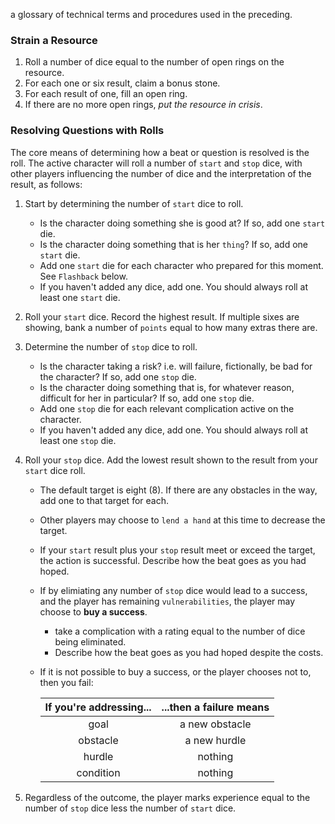 a glossary of technical terms and procedures used in the preceding.
### Strain a Resource
1. Roll a number of dice equal to the number of open rings on the resource.
1. For each one or six result, claim a bonus stone.
1. For each result of one, fill an open ring.
1. If there are no more open rings, *put the resource in crisis*.

### Resolving Questions with Rolls
The core means of determining how a beat or question is resolved is the roll.  The active character will roll a number of `start` and `stop` dice, with other players influencing the number of dice and the interpretation of the result, as follows:
1. Start by determining the number of `start` dice to roll.
    * Is the character doing something she is good at?  If so, add one `start` die.
    * Is the character doing something that is her `thing`?  If so, add one `start` die.
    * Add one `start` die for each character who prepared for this moment.  See `Flashback` below.
    * If you haven't added any dice, add one.  You should always roll at least one `start` die.
1. Roll your `start` dice.  Record the highest result.  If multiple sixes are showing, bank a number of `points` equal to how many extras there are.
1. Determine the number of `stop` dice to roll.
    * Is the character taking a risk?  i.e. will failure, fictionally, be bad for the character?  If so, add one `stop` die.
    * Is the character doing something that is, for whatever reason, difficult for her in particular?  If so, add one `stop` die.
    * Add one `stop` die for each relevant complication active on the character.
    * If you haven't added any dice, add one.  You should always roll at least one `stop` die.
1.  Roll your `stop` dice.  Add the lowest result shown to the result from your `start` dice roll.
    * The default target is eight (8). If there are any obstacles in the way, add one to that target for each.
    * Other players may choose to `lend a hand` at this time to decrease the target.
    * If your `start` result plus your `stop` result meet or exceed the target, the action is successful. Describe how the beat goes as you had hoped.
    * If by elimiating any number of `stop` dice would lead to a success, and the player has remaining `vulnerabilities`, the player may choose to **buy a success**.
        * take a complication with a rating equal to the number of dice being eliminated.
        * Describe how the beat goes as you had hoped despite the costs.
    * If it is not possible to buy a success, or the player chooses not to, then you fail:
    
        | If you're addressing... | ...then a failure means |
        |:---:|:---:|
        | goal | a new obstacle |
        | obstacle | a new hurdle |
        | hurdle | nothing  |
        | condition | nothing  |

        
1. Regardless of the outcome, the player marks experience equal to the number of `stop` dice less the number of `start` dice.
